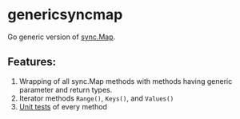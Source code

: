 # genericsyncmap

Go generic version of [sync.Map](https://pkg.go.dev/sync#Map).

## Features:
1. Wrapping of all sync.Map methods with methods having generic parameter and return types.
2. Iterator methods `Range()`, `Keys()`, and `Values()`
3. [Unit tests](https://github.com/aaronriekenberg/genericsyncmap/blob/main/genericsyncmap_test.go) of every method
